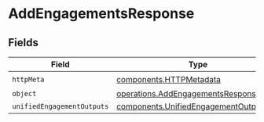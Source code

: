 # AddEngagementsResponse


## Fields

| Field                                                                                          | Type                                                                                           | Required                                                                                       | Description                                                                                    |
| ---------------------------------------------------------------------------------------------- | ---------------------------------------------------------------------------------------------- | ---------------------------------------------------------------------------------------------- | ---------------------------------------------------------------------------------------------- |
| `httpMeta`                                                                                     | [components.HTTPMetadata](../../models/components/httpmetadata.md)                             | :heavy_check_mark:                                                                             | N/A                                                                                            |
| `object`                                                                                       | [operations.AddEngagementsResponseBody](../../models/operations/addengagementsresponsebody.md) | :heavy_minus_sign:                                                                             | N/A                                                                                            |
| `unifiedEngagementOutputs`                                                                     | [components.UnifiedEngagementOutput](../../models/components/unifiedengagementoutput.md)[]     | :heavy_minus_sign:                                                                             | N/A                                                                                            |